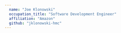 ```yaml
---
  name: "Joe Klonowski"
  occupation_title: "Software Development Engineer"
  affiliation: "Amazon"
  github: "jklonowski-hmc"
---
```

